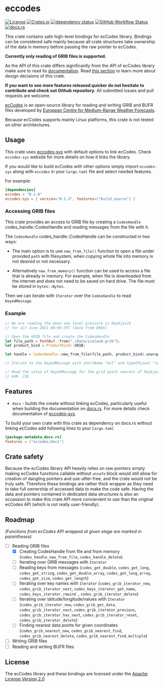 # eccodes

[![License](https://img.shields.io/github/license/ScaleWeather/eccodes)](https://choosealicense.com/licenses/apache-2.0/)
[![Crates.io](https://img.shields.io/crates/v/eccodes)](https://crates.io/crates/eccodes)
[![dependency status](https://deps.rs/crate/eccodes/0.0.2/status.svg)](https://deps.rs/crate/eccodes)
[![GitHub Workflow Status](https://img.shields.io/github/workflow/status/ScaleWeather/eccodes/cargo?label=cargo%20build)](https://github.com/ScaleWeather/eccodes/actions)
[![docs.rs](https://img.shields.io/docsrs/eccodes)](https://docs.rs/eccodes)

This crate contains safe high-level bindings for ecCodes library. Bindings can be considered safe mainly because all crate structures take ownership of the data in memory before passing the raw pointer to ecCodes. 

**Currently only reading of GRIB files is supported.**

As the API of this crate differs significantly from the API of ecCodes library make sure to read its [documentation](https://docs.rs/eccodes). Read [this section](#crate-safety) to learn more about design decisions of this crate.

**If you want to see more features released quicker do not hesitate to contribute and check out Github repository.** All submitted issues and pull requests are welcome.

[ecCodes](https://confluence.ecmwf.int/display/ECC/ecCodes+Home) is an open-source library for reading and writing GRIB and BUFR files developed by [European Centre for Medium-Range Weather Forecasts](https://www.ecmwf.int/).

Because ecCodes supports mainly Linux platforms, this crate is not tested on other architectures.

## Usage

This crate uses [eccodes-sys](https://crates.io/crates/eccodes-sys) with default options to link ecCodes.
Check `eccodes-sys` website for more details on how it links the library.

If you would like to build ecCodes with other options simply import `eccodes-sys`
along with `eccodes` in your `Cargo.toml` file and select needed features.

For example:

```toml
[dependencies]
eccodes = "0.1.0"
eccodes-sys = { version="0.1.3", features=["build_source"] }
```

### Accessing GRIB files

This crate provides an access to GRIB file by creating a
`CodesHandle` codes_handle::CodesHandle and reading messages from the file with it.

The `CodesHandle` codes_handle::CodesHandle can be constructed in two ways:

- The main option is to use `new_from_file()` function
to open a file under provided `path` with filesystem,
when copying whole file into memory is not desired or not necessary.

- Alternatively `new_from_memory()` function can be used
to access a file that is already in memory. For example, when file is downloaded from the internet
and does not need to be saved on hard drive. 
The file must be stored in `bytes::Bytes`.

Then we can iterate with `Iterator` over the `CodesHandle` to read `KeyedMessage`.

### Example

```rust
// We are reading the mean sea level pressure in Reykjavik
// for 1st June 2021 00:00 UTC (data from ERA5)

// Open the GRIB file and create the CodesHandle
let file_path = PathBuf::from("./data/iceland.grib");
let product_kind = ProductKind::GRIB;

let handle = CodesHandle::new_from_file(file_path, product_kind).unwrap();

// Iterate to the KeyedMessage with shortName "msl" and typeOfLevel "surface"

// Read the value of KeyedMessage for the grid point nearest of Reykjavik
// 64N -22E
```

## Features

- `docs` - builds the create without linking ecCodes, particularly useful when building the documentation
on [docs.rs](https://docs.rs/). For more details check documentation of [eccodes-sys](https://crates.io/crates/eccodes-sys).

To build your own crate with this crate as dependency on docs.rs without linking ecCodes add following lines to your `Cargo.toml`

```toml
[package.metadata.docs.rs]
features = ["eccodes/docs"]
```

## Crate safety

Because the ecCodes library API heavily relies on raw pointers simply making ecCodes functions callable without `unsafe` block would still allow for creation of dangling pointers and use-after-free, and the crate would not be truly safe. Therefore these bindings are rather thick wrapper as they need to take full ownership of accessed data to make the code safe. Having the data and pointers contained in dedicated data structures is also an occassion to make this crate API more convienient to use than the original ecCodes API (which is not really user-friendly).

## Roadmap

_(Functions from ecCodes API wrapped at given stage are marked in parentheses)_

- [ ] Reading GRIB files
    - [x] Creating CodesHandle from file and from memory (`codes_handle_new_from_file`, `codes_handle_delete`)
    - [ ] Iterating over GRIB messages with `Iterator`
    - [ ] Reading keys from messages (`codes_get_double`, `codes_get_long`, `codes_get_string`, `codes_get_double_array`, `codes_get_long_array`, `codes_get_size`, `codes_get_length`)
    - [ ] Iterating over key names with `Iterator` (`codes_grib_iterator_new`, `codes_grib_iterator_next`, `codes_keys_iterator_get_name`, `codes_keys_iterator_rewind `, `codes_grib_iterator_delete`)
    - [ ] Iterating over latitude/longitude/values with `Iterator` (`codes_grib_iterator_new`, `codes_grib_get_data`, `codes_grib_iterator_next`, `codes_grib_iterator_previous`, `codes_grib_iterator_has_next`, `codes_grib_iterator_reset`, `codes_grib_iterator_delete`)
    - [ ] Finding nearest data points for given coordinates (`codes_grib_nearest_new`, `codes_grib_nearest_find`, `codes_grib_nearest_delete`, `codes_grib_nearest_find_multiple`)
- [ ] Writing GRIB files
- [ ] Reading and writing BUFR files

## License

The ecCodes library and these bindings are licensed under the [Apache License Version 2.0](http://www.apache.org/licenses/LICENSE-2.0)


